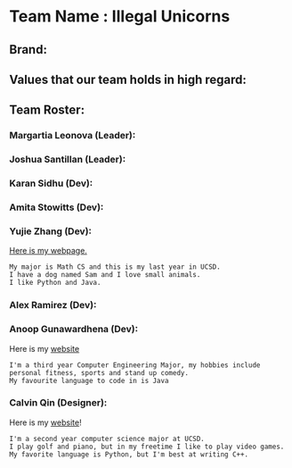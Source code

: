 # Team Name : Illegal Unicorns

## Brand:

## Values that our team holds in high regard:

## Team Roster:

### Margartia Leonova (Leader):
  


### Joshua Santillan (Leader):



### Karan Sidhu (Dev):



### Amita Stowitts (Dev):



### Yujie Zhang (Dev): 
[Here is my webpage.](https://yuz876.github.io/CSE110Lab1/) 

```
My major is Math CS and this is my last year in UCSD. 
I have a dog named Sam and I love small animals. 
I like Python and Java. 
```


### Alex Ramirez (Dev):



### Anoop Gunawardhena (Dev):
Here is my [website]( https://anoop-gunawardhena.github.io/Pages/)
```
I'm a third year Computer Engineering Major, my hobbies include personal fitness, sports and stand up comedy.
My favourite language to code in is Java
```



### Calvin Qin (Designer):
Here is my [website](https://calvq.github.io/CSE110_lab1/)!
```
I'm a second year computer science major at UCSD.
I play golf and piano, but in my freetime I like to play video games.
My favorite language is Python, but I'm best at writing C++.
```
